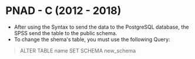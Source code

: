 # PNAD - C (2012 - 2018)

- After using the Syntax to send the data to the PostgreSQL database, the SPSS send the table to the public schema.
- To change the shema's table, you must use the following Query:

> ALTER TABLE name
> SET SCHEMA new_schema
